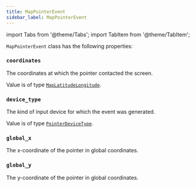 ```yaml
---
title: MapPointerEvent
sidebar_label: MapPointerEvent
---
```


import Tabs from '@theme/Tabs';
import TabItem from '@theme/TabItem';

`MapPointerEvent` class has the following properties:

### `coordinates`

The coordinates at which the pointer contacted the screen.

Value is of type [`MapLatitudeLongitude`](/docs/reference/types/maplatitudelongitude).

### `device_type`

The kind of input device for which the event was generated.

Value is of type [`PointerDeviceType`](/docs/reference/types/pointerdevicetype).

### `global_x`

The x-coordinate of the pointer in global coordinates.

### `global_y`

The y-coordinate of the pointer in global coordinates.
